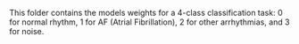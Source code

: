 This folder contains the models weights for a 4-class classification task: 0 for normal rhythm, 1 for AF (Atrial Fibrillation), 2 for other arrhythmias, and 3 for noise.
